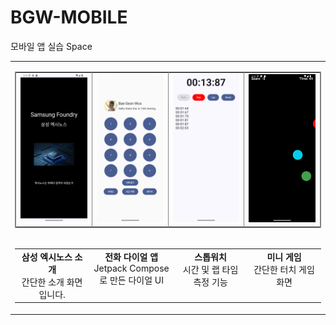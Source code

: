 # BGW-MOBILE
모바일 앱 실습
Space
<!DOCTYPE HTML>
<p align="center">
<table border="0" cellpadding="0" cellspacing="0">

  <tr>
    <td>
      <table border="1" frame="box" rules="cols" cellspacing="0" cellpadding="5">
        <tr>
          <td align="center">
            <img src="UIimgs/start.png?raw=true" width="150px" />
          </td>
          <td align="center">
            <img src="UIimgs/profile+keypad.png?raw=true" width="150px" />
          </td>
          <td align="center">
            <img src="UIimgs/stopwatch.png?raw=true" width="150px" />
          </td>
          <td align="center">
            <img src="UIimgs/bubble.gif?raw=true" width="150px" />
          </td>
        </tr>
      </table>
    </td>
  </tr>

  <tr>
    <td>
      <table border="0" cellspacing="0" cellpadding="5">
        <tr>
          <td align="center" valign="top" width="150">
            <strong>삼성 엑시노스 소개</strong><br>
            간단한 소개 화면입니다.
          </td>
          <td align="center" valign="top" width="150">
            <strong>전화 다이얼 앱</strong><br>
            Jetpack Compose로 만든 다이얼 UI
          </td>
          <td align="center" valign="top" width="150">
            <strong>스톱워치</strong><br>
            시간 및 랩 타임 측정 기능
          </td>
          <td align="center" valign="top" width="150">
            <strong>미니 게임</strong><br>
            간단한 터치 게임 화면
          </td>
        </tr>
      </table>
    </td>
  </tr>

</table>
</p>